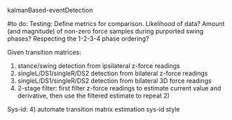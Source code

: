 kalmanBased-eventDetection

#to do:
Testing:
Define metrics for comparison. Likelihood of data? Amount (and magnitude) of non-zero force samples during purported swing phases? Respecting the 1-2-3-4 phase ordering?

Given transition matrices:
1) stance/swing detection from ipsilateral z-force readings
2) singleL/DS1/singleR/DS2 detection from bilateral z-force readings
3) singleL/DS1/singleR/DS2 detection from bilateral 3D force readings
4) 2-stage filter: first filter z-force readings to estimate current value and derivative, then use the filtered estimate to repeat 2)

Sys-id:
4) automate transition matrix estimation sys-id style
